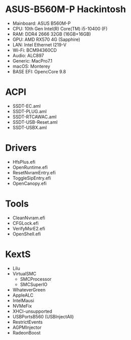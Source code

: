 # ASUS-B560M-P Hackintosh
- Mainboard: ASUS B560M-P
- CPU: 10th Gen Intel(R) Core(TM) i5-10400 (F)
- RAM: DDR4 2666 32GB (16GB+16GB)
- GPU: AMD RX570 4G (Sapphire)
- LAN: Intel Ethernet I219-V
- Wi-Fi: BCM94360CD
- Audio: ALC897
- Generic: MacPro7.1
- macOS: Monterey
- BASE EFI: OpencCore 9.8
# ACPI
- SSDT-EC.aml
- SSDT-PLUG.aml
- SSDT-RTCAWAC.aml
- SSDT-USB-Reset.aml
- SSDT-USBX.aml
# Drivers
- HfsPlus.efi
- OpenRuntime.efi
- ResetNvramEntry.efi
- ToggleSipEntry.efi
- OpenCanopy.efi
# Tools
- CleanNvram.efi
- CFGLock.efi
- VerifyMsrE2.efi
- OpenShell.efi
# KextS
- Lilu
- VirtualSMC
  + SMCProcessor
  + SMCSuperIO
- WhateverGreen
- AppleALC
- IntelMausi
- NVMeFix
- XHCI-unsupported
- USBPortsB560 (USBInjectAll)
- RestrictEvents
- AGPMInjector
- RadeonBoost

